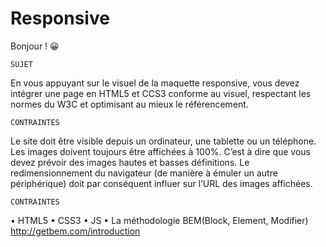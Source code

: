 # Responsive

Bonjour ! 😀


    SUJET

En vous appuyant sur le visuel de la maquette responsive, vous devez intégrer une page en HTML5 et CCS3
conforme au visuel, respectant les normes du W3C et optimisant au mieux le référencement.


    CONTRAINTES

Le site doit être visible depuis un ordinateur, une tablette ou un téléphone. Les images doivent toujours
être affichées à 100%. C’est à dire que vous devez prévoir des images hautes et basses définitions. Le redimensionnement du navigateur (de manière à émuler un autre périphérique) doit par conséquent influer sur
l’URL des images affichées.


    CONTRAINTES

• HTML5
• CSS3
• JS
• La méthodologie BEM(Block, Element, Modifier) http://getbem.com/introduction